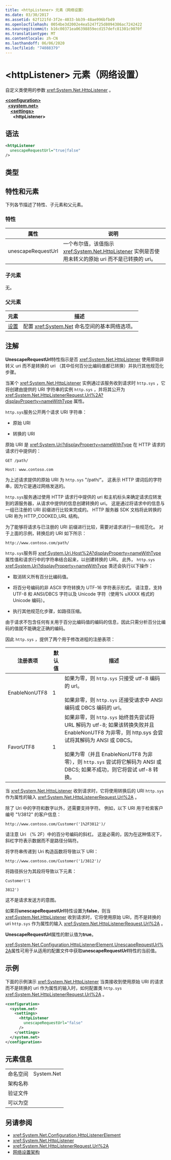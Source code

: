 ```yaml
---
title: <httpListener> 元素（网络设置）
ms.date: 03/30/2017
ms.assetid: 62f121fd-3f2e-4033-bb39-48ae996bfbd9
ms.openlocfilehash: 0054be3d2002e4ea5247f25d8094386ac7242422
ms.sourcegitcommit: b16c00371ea06398859ecd157defc81301c9070f
ms.translationtype: MT
ms.contentlocale: zh-CN
ms.lasthandoff: 06/06/2020
ms.locfileid: "74088379"
---
```

# <a name="httplistener-element-network-settings"></a>\<httpListener> 元素（网络设置）
自定义类使用的参数 <xref:System.Net.HttpListener> 。  

[**\<configuration>**](../configuration-element.md)\
&nbsp;&nbsp;[**\<system.net>**](system-net-element-network-settings.md)\
&nbsp;&nbsp;&nbsp;&nbsp;[**\<settings>**](settings-element-network-settings.md)\
&nbsp;&nbsp;&nbsp;&nbsp;&nbsp;&nbsp;**\<httpListener>**

## <a name="syntax"></a>语法  
  
```xml  
<httpListener  
  unescapeRequestUrl="true|false"  
/>  
```  
  
## <a name="type"></a>类型  
  
## <a name="attributes-and-elements"></a>特性和元素  
 下列各节描述了特性、子元素和父元素。  
  
### <a name="attributes"></a>特性  
  
|属性|说明|  
|---------------|-----------------|  
|unescapeRequestUrl|一个布尔值，该值指示 <xref:System.Net.HttpListener> 实例是否使用未转义的原始 uri 而不是已转换的 uri。|  
  
### <a name="child-elements"></a>子元素  
 无。  
  
### <a name="parent-elements"></a>父元素  
  
|**元素**|**描述**|  
|-----------------|---------------------|  
|[设置](settings-element-network-settings.md)|配置 <xref:System.Net> 命名空间的基本网络选项。|  
  
## <a name="remarks"></a>注解  
 **UnescapeRequestUrl**特性指示是否 <xref:System.Net.HttpListener> 使用原始非转义 uri 而不是转换的 uri （其中任何百分比编码值都已转换）并执行其他规范化步骤。  
  
 当某个 <xref:System.Net.HttpListener> 实例通过该服务收到请求时 `http.sys` ，它将创建由提供的 URI 字符串的实例 `http.sys` ，并将其公开为 <xref:System.Net.HttpListenerRequest.Url%2A?displayProperty=nameWithType> 属性。  
  
 `http.sys`服务公开两个请求 URI 字符串：  
  
- 原始 URI  
  
- 转换的 URI  
  
 原始 URI 是 <xref:System.Uri?displayProperty=nameWithType> 在 HTTP 请求的请求行中提供的：  
  
 `GET /path/`  
  
 `Host: www.contoso.com`  
  
 为上述请求提供的原始 URI 为 `http.sys` "/path/"。 这表示 HTTP 谓词后的字符串，因为它是通过网络发送的。  
  
 `http.sys`服务通过使用 HTTP 请求行中提供的 uri 和主机标头来确定请求应转发到的源服务器，从请求中提供的信息创建转换的 uri。 这是通过将请求中的信息与一组已注册的 URI 前缀进行比较来完成的。 HTTP 服务器 SDK 文档将此转换的 URI 称为 HTTP_COOKED_URL 结构。  
  
 为了能够将请求与已注册的 URI 前缀进行比较，需要对请求进行一些规范化。 对于上面的示例，转换后的 URI 如下所示：  
  
 `http://www.contoso.com/path/`  
  
 `http.sys`服务将 <xref:System.Uri.Host%2A?displayProperty=nameWithType> 属性值和请求行中的字符串结合起来，以创建转换的 URI。 此外， `http.sys` <xref:System.Uri?displayProperty=nameWithType> 类还会执行以下操作：  
  
- 取消转义所有百分比编码值。  
  
- 将百分号编码的非 ASCII 字符转换为 UTF-16 字符表示形式。 请注意，支持 UTF-8 和 ANSI/DBCS 字符以及 Unicode 字符（使用% uXXXX 格式的 Unicode 编码）。  
  
- 执行其他规范化步骤，如路径压缩。  
  
 由于请求不包含任何有关用于百分比编码值的编码的信息，因此只需分析百分比编码的值就不能确定正确的编码。  
  
 因此 `http.sys` ，提供了两个用于修改进程的注册表项：  
  
|注册表项|默认值|描述|  
|------------------|-------------------|-----------------|  
|EnableNonUTF8|1|如果为零，则 `http.sys` 只接受 utf-8 编码的 url。<br /><br /> 如果非零，则 `http.sys` 还接受请求中 ANSI 编码或 DBCS 编码的 url。|  
|FavorUTF8|1|如果非零，则 `http.sys` 始终首先尝试将 URL 解码为 utf-8; 如果该转换失败并且 EnableNonUTF8 为非零，则 http.sys 会尝试将其解码为 ANSI 或 DBCS。<br /><br /> 如果为零（并且 EnableNonUTF8 为非零），则 `http.sys` 尝试将它解码为 ANSI 或 DBCS; 如果不成功，则它将尝试 utf-8 转换。|  
  
 当 <xref:System.Net.HttpListener> 收到请求时，它将使用转换后的 URI `http.sys` 作为属性的输入 <xref:System.Net.HttpListenerRequest.Url%2A> 。  
  
 除了 Uri 中的字符和数字以外，还需要支持字符。 例如，以下 URI 用于检索客户编号 "1/3812" 的客户信息：  
  
 `http://www.contoso.com/Customer('1%2F3812')/`  
  
 请注意 Uri （% 2F）中的百分号编码的斜杠。 这是必需的，因为在这种情况下，斜杠字符表示数据而不是路径分隔符。  
  
 将字符串传递到 Uri 构造函数将导致以下 URI：  
  
 `http://www.contoso.com/Customer('1/3812')/`  
  
 将路径拆分为其段将导致以下元素：  
  
 `Customer('1`  
  
 `3812')`  
  
 这不是请求发送方的意图。  
  
 如果将**unescapeRequestUrl**特性设置为**false**，则当 <xref:System.Net.HttpListener> 收到请求时，它将使用原始 URI，而不是转换的 uri `http.sys` 作为属性的输入 <xref:System.Net.HttpListenerRequest.Url%2A> 。  
  
 **UnescapeRequestUrl**属性的默认值为**true**。  
  
 <xref:System.Net.Configuration.HttpListenerElement.UnescapeRequestUrl%2A>属性可用于从适用的配置文件中获取**unescapeRequestUrl**特性的当前值。  
  
## <a name="example"></a>示例  
 下面的示例演示 <xref:System.Net.HttpListener> 当类接收到使用原始 URI 的请求而不是转换的 uri 作为属性的输入时，如何配置类 `http.sys` <xref:System.Net.HttpListenerRequest.Url%2A> 。  
  
```xml  
<configuration>  
  <system.net>  
    <settings>  
      <httpListener  
        unescapeRequestUrl="false"  
      />  
    </settings>  
  </system.net>  
</configuration>  
```  
  
## <a name="element-information"></a>元素信息  
  
|||
|-|-|  
|命名空间|System.Net|  
|架构名称||  
|验证文件||  
|可以为空||  
  
## <a name="see-also"></a>另请参阅

- <xref:System.Net.Configuration.HttpListenerElement>
- <xref:System.Net.HttpListener>
- <xref:System.Net.HttpListenerRequest.Url%2A>
- [网络设置架构](index.md)
